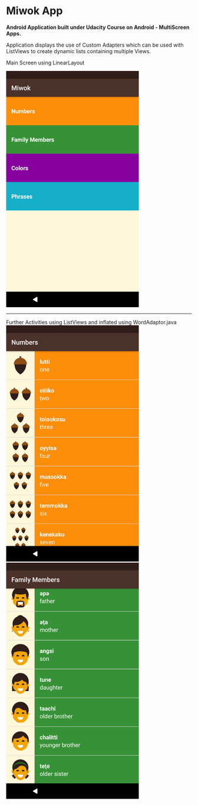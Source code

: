 Miwok App
===================================

<b>Android Application built under Udacity Course on Android - MultiScreen Apps.</b>

Application displays the use of Custom Adapters which can be used with ListViews
to create dynamic lists containing multiple Views.

Main Screen using LinearLayout

<img src="Screenshot1.png" width="360" height="640" alt="Screenshot 1"/>
<hr/>

Further Activities using ListViews and inflated using WordAdaptor.java
<br/>
<img src="Screenshot2.png" width="360" height="640" alt="Screenshot 2"/>
<br/>
<img src="Screenshot3.png" width="360" height="640" alt="Screenshot 3"/>
